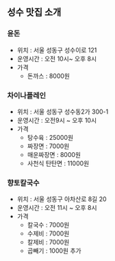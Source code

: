 ## 성수 맛집 소개

### 윤돈
- 위치 : 서울 성동구 성수이로 121
- 운영시간 : 오전 10시~ 오후 8시
- 가격
  - 돈까스 : 8000원

### 차이나플레인
- 위치 : 서울 성동구 성수동2가 300-1
- 운영시간 : 오전9시 ~ 오후 10시
- 가격
  - 탕수육 : 25000원
  - 짜장면 : 7000원
  - 매운짜장면 : 8000원
  - 사천식 탄탄면 : 11000원

### 향토칼국수
- 위치 : 서울 성동구 아차산로 8길 20
- 운영시간 : 오전 11시 ~ 오후 8시
- 가격
  - 칼국수 : 7000원
  - 수제비 : 7000원
  - 칼제비 : 7000원
  - 곱빼기 : 1000원 추가
